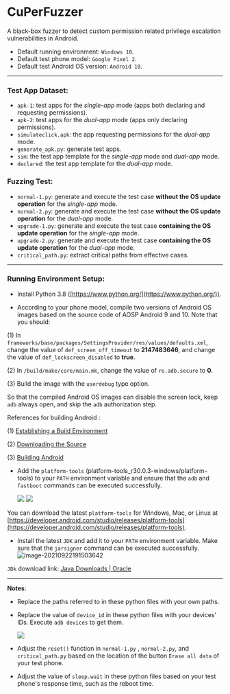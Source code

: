 # CuPerFuzzer

A black-box fuzzer to detect custom permission related privilege escalation vulnerabilities in Android. 

- Default running environment: `Windows 10`.
- Default test phone model: `Google Pixel 2`.
- Default test Android OS version: `Android 10`.

------

### **Test App Dataset**: 

- `apk-1`: test apps for the *single-app* mode (apps both declaring and requesting permissions).
- `apk-2`: test apps for the *dual-app* mode (apps only declaring permissions).
- `simulateclick.apk`: the app requesting permissions for the *dual-app* mode.
- `generate_apk.py`: generate test apps.
- `sim`: the test app template for the *single-app* mode and *dual-app* mode.
- `declared`: the test app template for the *dual-app* mode.

### **Fuzzing Test**:

- `normal-1.py`: generate and execute the test case **without the OS update operation** for the *single-app* mode.
- `normal-2.py`: generate and execute the test case **without the OS update operation** for the *dual-app* mode.
- `upgrade-1.py`: generate and execute the test case **containing the OS update operation** for the *single-app* mode.
- `upgrade-2.py`: generate and execute the test case **containing the OS update operation** for the *dual-app* mode.
- `critical_path.py`: extract critical paths from effective cases.

------

### **Running Environment Setup**:

- Install Python 3.8 ([https://www.python.org/](https://www.python.org/)).

- According to your phone model, compile two versions of Android OS images based on the source code of AOSP Android 9 and 10. Note that you should:

(1)  In `frameworks/base/packages/SettingsProvider/res/values/defaults.xml`, change the value of `def_screen_off_timeout` to **2147483646**, and change the value of `def_lockscreen_disabled` to **true**.

(2) In `/build/make/core/main.mk`, change the value of `ro.adb.secure`  to **0**.

(3) Build the image with the `userdebug` type option.

So that the compiled Android OS images can disable the screen lock, keep `adb` always open, and skip the `adb` authorization step.

References for building Android :

(1) [Establishing a Build Environment](https://source.android.com/setup/build/initializing)

(2) [Downloading the Source](https://source.android.com/setup/build/downloading)

(3) [Building Android](https://source.android.com/setup/build/building)

- Add the `platform-tools` (platform-tools_r30.0.3-windows/platform-tools) to your `PATH` environment variable and ensure that the `adb` and `fastboot` commands  can be executed successfully.

  <img src="https://github.com/little-leiry/CuPerFuzzer/blob/f8d909cc3bbded9eddb31c7c924db4118647e07f/adb.JPG" style="zoom:100%;" />	

  <img src="E:\CuPerFuzzer\fastboot.JPG" style="zoom:100%;" />	

You can download the latest `platform-tools` for Windows, Mac, or Linux at  [https://developer.android.com/studio/releases/platform-tools](https://developer.android.com/studio/releases/platform-tools).

- Install the latest `JDK` and add it to your `PATH` environment variable. Make sure that the `jarsigner` command can be executed successfully.![image-20210922191503642](C:\Users\leiry\AppData\Roaming\Typora\typora-user-images\image-20210922191503642.png)	

`JDk` download link: [Java Downloads | Oracle](https://www.oracle.com/java/technologies/downloads/)

------

**Notes**:

- Replace the paths referred to in these python files with your own paths.

- Replace the value of `device_id` in these  python files with your devices' IDs. Execute `adb devices` to get them.

  ![](E:\CuPerFuzzer\adb_device.JPG)	

- Adjust the `reset()` function in `normal-1.py` ,  `normal-2.py`, and `critical_path.py` based on the location of the button `Erase all data` of your test phone.

- Adjust the value of `sleep.wait` in these python files based on your test phone's response time, such as the reboot time.

